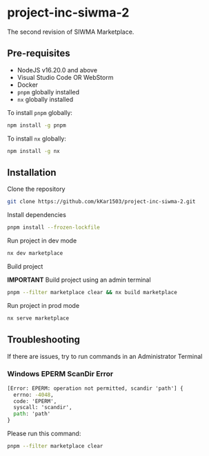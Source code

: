 # project-inc-siwma-2

The second revision of SIWMA Marketplace.

## Pre-requisites

- NodeJS v16.20.0 and above
- Visual Studio Code OR WebStorm
- Docker
- `pnpm` globally installed
- `nx` globally installed

To install `pnpm` globally:

```bash
npm install -g pnpm
```

To install `nx` globally:

```bash
npm install -g nx
```

## Installation

Clone the repository

```bash
git clone https://github.com/kKar1503/project-inc-siwma-2.git
```

Install dependencies

```bash
pnpm install --frozen-lockfile
```

Run project in dev mode

```bash
nx dev marketplace
```

Build project

**IMPORTANT** Build project using an admin terminal

```bash
pnpm --filter marketplace clear && nx build marketplace
```

Run project in prod mode

```bash
nx serve marketplace
```

## Troubleshooting

If there are issues, try to run commands in an Administrator Terminal

### Windows EPERM ScanDir Error

```cmd
[Error: EPERM: operation not permitted, scandir 'path'] {
  errno: -4048,
  code: 'EPERM',
  syscall: 'scandir',
  path: 'path'
}
```

Please run this command:

```bash
pnpm --filter marketplace clear
```
